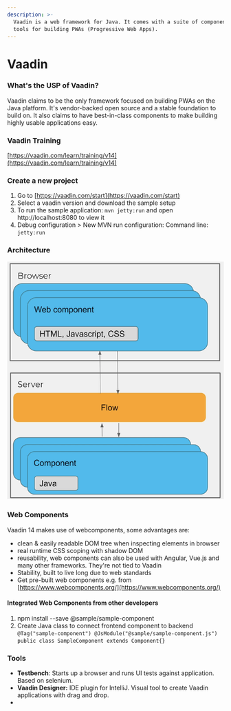 ```yaml
---
description: >-
  Vaadin is a web framework for Java. It comes with a suite of components and
  tools for building PWAs (Progressive Web Apps).
---
```


# Vaadin

### What's the USP of Vaadin?

Vaadin claims to be the only framework focused on building PWAs on the Java platform. It's vendor-backed open source and a stable foundation to build on. It also claims to have best-in-class components to make building highly usable applications easy.

### Vaadin Training

[https://vaadin.com/learn/training/v14](https://vaadin.com/learn/training/v14)

### Create a new project

1. Go to [https://vaadin.com/start](https://vaadin.com/start)
2. Select a vaadin version and download the sample setup
3. To run the sample application: `mvn jetty:run` and open http://localhost:8080 to view it
4. Debug configuration &gt; New MVN run configuration: Command line: `jetty:run`

### Architecture

![Vaadin architecture with flow framework](../.gitbook/assets/screenshot-2021-07-08-at-14.17.47.png)

### Web Components

Vaadin 14 makes use of webcomponents, some advantages are:

* clean & easily readable DOM tree when inspecting elements in browser
* real runtime CSS scoping with shadow DOM
* reusability, web components can also be used with Angular, Vue.js and many other frameworks. They're not tied to Vaadin
* Stability, built to live long due to web standards
* Get pre-built web components e.g. from [https://www.webcomponents.org/](https://www.webcomponents.org/)

#### Integrated Web Components from other developers

1. npm install --save @sample/sample-component
2. Create Java class to connect frontend component to backend `@Tag("sample-component") @JsModule("@sample/sample-component.js") public class SampleComponent extends Component{}`

### Tools

* **Testbench**: Starts up a browser and runs UI tests against application. Based on selenium.
* **Vaadin Designer:** IDE plugin for IntelliJ. Visual tool to create Vaadin applications with drag and drop.
* 
